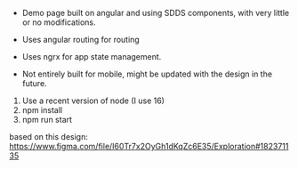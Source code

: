 - Demo page built on angular and using SDDS components, with very little or no modifications.

- Uses angular routing for routing
- Uses ngrx for app state management.
- Not entirely built for mobile, might be updated with the design in the future.

1. Use a recent version of node (I use 16)
2. npm install
3. npm run start

based on this design:
https://www.figma.com/file/I60Tr7x2OyGh1dKqZc6E35/Exploration#182371135